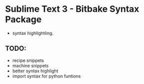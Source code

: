 # Sublime Text 3 - Bitbake Syntax Package #

- syntax highlightling.

## TODO: ##
- recipe snippets
- machine snippets
- better syntax highlight
- import syntax for python funtions
